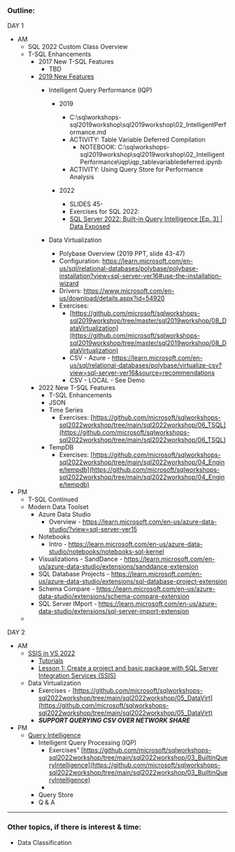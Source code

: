 ### Outline:

DAY 1



* AM 
    * SQL 2022 Custom Class Overview
    * T-SQL Enhancements
        * 2017 New T-SQL Features
            * TBD
        * [2019 New  Features](https://github.com/microsoft/sqlworkshops-sql2019workshop/tree/master/sql2019workshop)
            * Intelligent Query Performance (IQP)
                * 2019 
                    * C:\sqlworkshops-sql2019workshop\sql2019workshop\02_IntelligentPerformance.md
                    * ACTIVITY: Table Variable Deferred Compilation
                        * NOTEBOOK: C:\sqlworkshops-sql2019workshop\sql2019workshop\02_IntelligentPerformance\iqp\iqp_tablevariabledeferred.ipynb
                    * ACTIVITY: Using Query Store for Performance Analysis

                * 2022 
                    * SLIDES 45-
                    * Exercises for SQL 2022: 
                    * [SQL Server 2022: Built-in Query Intelligence [Ep. 3] | Data Exposed](https://www.youtube.com/watch?v=Nd0mKM3O3sQ&list=PL3EZ3A8mHh0yZEkyK_Gqe3D1v3_SuP01O&index=3)
                
            * Data Virtualization
                * Polybase Overview (2019 PPT, slide 43-47)
                * Configuration: https://learn.microsoft.com/en-us/sql/relational-databases/polybase/polybase-installation?view=sql-server-ver16#use-the-installation-wizard
                * Drivers: https://www.microsoft.com/en-us/download/details.aspx?id=54920
                * Exercises: 
                    * [https://github.com/microsoft/sqlworkshops-sql2019workshop/tree/master/sql2019workshop/08_DataVirtualization](https://github.com/microsoft/sqlworkshops-sql2019workshop/tree/master/sql2019workshop/08_DataVirtualization)
                    * CSV - Azure - https://learn.microsoft.com/en-us/sql/relational-databases/polybase/virtualize-csv?view=sql-server-ver16&source=recommendations
                    * CSV - LOCAL - See Demo
        * 2022 New T-SQL Features
            * T-SQL Enhancements
            * JSON
            * Time Series
                * Exercises: [https://github.com/microsoft/sqlworkshops-sql2022workshop/tree/main/sql2022workshop/06_TSQL](https://github.com/microsoft/sqlworkshops-sql2022workshop/tree/main/sql2022workshop/06_TSQL)
            * TempDB
                * Exercises: [https://github.com/microsoft/sqlworkshops-sql2022workshop/tree/main/sql2022workshop/04_Engine/tempdb](https://github.com/microsoft/sqlworkshops-sql2022workshop/tree/main/sql2022workshop/04_Engine/tempdb)
* PM
    * T-SQL Continued
    * Modern Data Toolset
        * Azure Data Studio
            * Overview - https://learn.microsoft.com/en-us/azure-data-studio/?view=sql-server-ver15
        * Notebooks
            * Intro - https://learn.microsoft.com/en-us/azure-data-studio/notebooks/notebooks-sql-kernel
        * Visualizations - SandDance - https://learn.microsoft.com/en-us/azure-data-studio/extensions/sanddance-extension
        * SQL Database Projects - https://learn.microsoft.com/en-us/azure-data-studio/extensions/sql-database-project-extension
        * Schema Compare - https://learn.microsoft.com/en-us/azure-data-studio/extensions/schema-compare-extension
        * SQL Server IMport - https://learn.microsoft.com/en-us/azure-data-studio/extensions/sql-server-import-extension
    * 

DAY 2



* AM
    * [SSIS in VS 2022](https://techcommunity.microsoft.com/t5/sql-server-integration-services/bg-p/SSIS)
        * [Tutorials](https://learn.microsoft.com/en-us/sql/integration-services/integration-services-tutorials?view=sql-server-ver16)
        * [Lesson 1: Create a project and basic package with SQL Server Integration Services (SSIS)](https://learn.microsoft.com/en-us/sql/integration-services/lesson-1-create-a-project-and-basic-package-with-ssis?view=sql-server-ver16)
    * Data Virtualization
        * Exercises - [https://github.com/microsoft/sqlworkshops-sql2022workshop/tree/main/sql2022workshop/05_DataVirt](https://github.com/microsoft/sqlworkshops-sql2022workshop/tree/main/sql2022workshop/05_DataVirt)
        * ***SUPPORT QUERYING CSV OVER NETWORK SHARE***
* PM
    * [Query Intelligence](https://github.com/microsoft/sqlworkshops-sql2022workshop/blob/main/sql2022workshop/03_BuiltinQueryIntelligence.md)
        * Intelligent Query Processing (IQP)
            * Exercises” [https://github.com/microsoft/sqlworkshops-sql2022workshop/tree/main/sql2022workshop/03_BuiltinQueryIntelligence](https://github.com/microsoft/sqlworkshops-sql2022workshop/tree/main/sql2022workshop/03_BuiltinQueryIntelligence)
            * 
        * Query Store
        * Q & A


---

### Other topics, if there is interest & time:

- Data Classification

